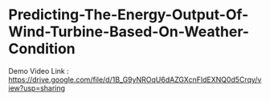 # Predicting-The-Energy-Output-Of-Wind-Turbine-Based-On-Weather-Condition
Demo Video Link : https://drive.google.com/file/d/1B_G9yNROqU6dAZGXcnFldEXNQ0d5Crqy/view?usp=sharing
